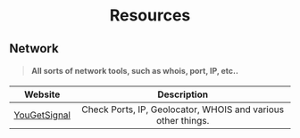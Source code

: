 <div>
    <h1 align="center">Resources</h1>
</div>

## Network
> #### All sorts of network tools, such as whois, port, IP, etc..

| Website       | Description           |
| --------------|:-------------:|
| [YouGetSignal](https://www.yougetsignal.com/) | Check Ports, IP, Geolocator, WHOIS and various other things. |
